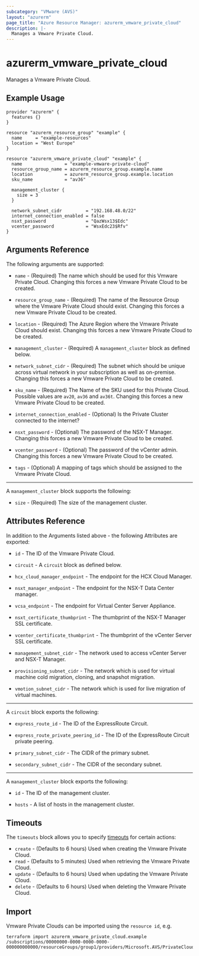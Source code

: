 ```yaml
---
subcategory: "VMware (AVS)"
layout: "azurerm"
page_title: "Azure Resource Manager: azurerm_vmware_private_cloud"
description: |-
  Manages a Vmware Private Cloud.
---
```


# azurerm_vmware_private_cloud

Manages a Vmware Private Cloud.

## Example Usage

```hcl
provider "azurerm" {
  features {}
}

resource "azurerm_resource_group" "example" {
  name     = "example-resources"
  location = "West Europe"
}

resource "azurerm_vmware_private_cloud" "example" {
  name                = "example-vmware-private-cloud"
  resource_group_name = azurerm_resource_group.example.name
  location            = azurerm_resource_group.example.location
  sku_name            = "av36"

  management_cluster {
    size = 3
  }

  network_subnet_cidr         = "192.168.48.0/22"
  internet_connection_enabled = false
  nsxt_password               = "QazWsx13$Edc"
  vcenter_password            = "WsxEdc23$Rfv"
}
```

## Arguments Reference

The following arguments are supported:

* `name` - (Required) The name which should be used for this Vmware Private Cloud. Changing this forces a new Vmware Private Cloud to be created.

* `resource_group_name` - (Required) The name of the Resource Group where the Vmware Private Cloud should exist. Changing this forces a new Vmware Private Cloud to be created.

* `location` - (Required) The Azure Region where the Vmware Private Cloud should exist. Changing this forces a new Vmware Private Cloud to be created.

* `management_cluster` - (Required) A `management_cluster` block as defined below.

* `network_subnet_cidr` - (Required) The subnet which should be unique across virtual network in your subscription as well as on-premise. Changing this forces a new Vmware Private Cloud to be created.

* `sku_name` - (Required) The Name of the SKU used for this Private Cloud. Possible values are `av20`, `av36` and `av36t`. Changing this forces a new Vmware Private Cloud to be created.

* `internet_connection_enabled` - (Optional) Is the Private Cluster connected to the internet?

* `nsxt_password` - (Optional) The password of the NSX-T Manager. Changing this forces a new Vmware Private Cloud to be created.

* `vcenter_password` - (Optional) The password of the vCenter admin. Changing this forces a new Vmware Private Cloud to be created.

* `tags` - (Optional) A mapping of tags which should be assigned to the Vmware Private Cloud.

---

A `management_cluster` block supports the following:

* `size` - (Required) The size of the management cluster.

## Attributes Reference

In addition to the Arguments listed above - the following Attributes are exported: 

* `id` - The ID of the Vmware Private Cloud.

* `circuit` - A `circuit` block as defined below.

* `hcx_cloud_manager_endpoint` - The endpoint for the HCX Cloud Manager.

* `nsxt_manager_endpoint` - The endpoint for the NSX-T Data Center manager.

* `vcsa_endpoint` - The endpoint for Virtual Center Server Appliance.

* `nsxt_certificate_thumbprint` - The thumbprint of the NSX-T Manager SSL certificate.

* `vcenter_certificate_thumbprint` - The thumbprint of the vCenter Server SSL certificate.

* `management_subnet_cidr` - The network used to access vCenter Server and NSX-T Manager.

* `provisioning_subnet_cidr` - The network which is used for virtual machine cold migration, cloning, and snapshot migration.

* `vmotion_subnet_cidr` - The network which is used for live migration of virtual machines.

---

A `circuit` block exports the following:

* `express_route_id` - The ID of the ExpressRoute Circuit.

* `express_route_private_peering_id` - The ID of the ExpressRoute Circuit private peering.

* `primary_subnet_cidr` - The CIDR of the primary subnet.

* `secondary_subnet_cidr` - The CIDR of the secondary subnet.

---

A `management_cluster` block exports the following:

* `id` - The ID of the  management cluster.

* `hosts` - A list of hosts in the management cluster.

## Timeouts

The `timeouts` block allows you to specify [timeouts](https://www.terraform.io/docs/configuration/resources.html#timeouts) for certain actions:

* `create` - (Defaults to 6 hours) Used when creating the Vmware Private Cloud.
* `read` - (Defaults to 5 minutes) Used when retrieving the Vmware Private Cloud.
* `update` - (Defaults to 6 hours) Used when updating the Vmware Private Cloud.
* `delete` - (Defaults to 6 hours) Used when deleting the Vmware Private Cloud.

## Import

Vmware Private Clouds can be imported using the `resource id`, e.g.

```shell
terraform import azurerm_vmware_private_cloud.example /subscriptions/00000000-0000-0000-0000-000000000000/resourceGroups/group1/providers/Microsoft.AVS/PrivateClouds/privateCloud1
```
